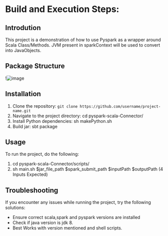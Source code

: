 # Build and Execution Steps:

## Introdution

This project is a demonstration of how to use Pyspark as a wrapper around Scala Class/Methods. 
JVM present in sparkContext will be used to convert into JavaObjects.

## Package Structure

!![image](https://user-images.githubusercontent.com/72322393/221419086-b77ab327-5fe6-4252-b153-b9c774cbd0a5.png)

## Installation

1. Clone the repository: `git clone https://github.com/username/project-name.git`
2. Navigate to the project directory: cd pyspark-scala-Connector/
3. Install Python dependencies: sh makePython.sh
4. Build jar: sbt package

## Usage

To run the project, do the following:
1. cd pyspark-scala-Connector/scripts/
2. sh main.sh $jar_file_path $spark_submit_path $inputPath $outputPath (4 Inputs Expected)

## Troubleshooting

If you encounter any issues while running the project, try the following solutions:

- Ensure correct scala,spark and pyspark versions are installed
- Check if java version is jdk 8.
- Best Works with version mentioned and shell scripts.
